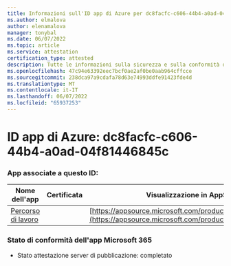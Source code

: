 ```yaml
---
title: Informazioni sull'ID app di Azure per dc8facfc-c606-44b4-a0ad-04f81446845c
ms.author: elmalova
author: elenamalova
manager: tonybal
ms.date: 06/07/2022
ms.topic: article
ms.service: attestation
certification_type: attested
description: Tutte le informazioni sulla sicurezza e sulla conformità disponibili per dc8facfc-c606-44b4-a0ad-04f81446845c.
ms.openlocfilehash: 47c94e63392eec7bcf0ae2af0be0aab964cffcce
ms.sourcegitcommit: 238dca97a9cdafa78d63e74993ddfe91423fde4d
ms.translationtype: MT
ms.contentlocale: it-IT
ms.lasthandoff: 06/07/2022
ms.locfileid: "65937253"
---
```

# <a name="azure-app-id-dc8facfc-c606-44b4-a0ad-04f81446845c"></a>ID app di Azure: dc8facfc-c606-44b4-a0ad-04f81446845c


### <a name="apps-associated-with-this-id"></a>App associate a questo ID:
| **Nome dell'app** | **Certificata** | **Visualizzazione in AppSource** |
|--------------|---------------|-----------------------|
| [Percorso di lavoro](../forward/WA200003898.md) |  | [https://appsource.microsoft.com/product/office/WA200003898](https://appsource.microsoft.com/product/office/WA200003898) |

### <a name="microsoft-365-app-compliance-status"></a>Stato di conformità dell'app Microsoft 365
- Stato attestazione server di pubblicazione: completato
